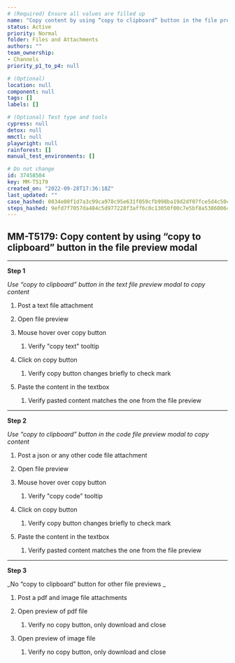 ```yaml
---
# (Required) Ensure all values are filled up
name: "Copy content by using “copy to clipboard” button in the file preview modal"
status: Active
priority: Normal
folder: Files and Attachments
authors: ""
team_ownership: 
- Channels
priority_p1_to_p4: null

# (Optional)
location: null
component: null
tags: []
labels: []

# (Optional) Test type and tools
cypress: null
detox: null
mmctl: null
playwright: null
rainforest: []
manual_test_environments: []

# Do not change
id: 37458504
key: MM-T5179
created_on: "2022-09-28T17:36:18Z"
last_updated: ""
case_hashed: 0834e00f1d7a3c99ca978c95e631f059cfb998ba19d2df07fce5d4c50c36065cb4457b9dada65c65b7f208e644e40892
steps_hashed: 9efd7f7057da484c5d977228f3aff6c0c13050f00c7e5bf8a5386006c44a3be23facde4404bbe02cfb5fcefd83bac691
---
```


<!-- (Auto-generated) Based on frontmatter's "key" and "name" -->

## MM-T5179: Copy content by using “copy to clipboard” button in the file preview modal

---

**Step 1**

_Use “copy to clipboard” button in the text file preview modal to copy content_

1. Post a text file attachment

2. Open file preview

3. Mouse hover over copy button

   1. Verify "copy text" tooltip

4. Click on copy button

   1. Verify copy button changes briefly to check mark

5. Paste the content in the textbox

   1. Verify pasted content matches the one from the file preview

---

**Step 2**

_Use “copy to clipboard” button in the code file preview modal to copy content_

1. Post a json or any other code file attachment

2. Open file preview

3. Mouse hover over copy button

   1. Verify "copy code" tooltip

4. Click on copy button

   1. Verify copy button changes briefly to check mark

5. Paste the content in the textbox

   1. Verify pasted content matches the one from the file preview

---

**Step 3**

\_No “copy to clipboard” button for other file previews \_

1. Post a pdf and image file attachments

2. Open preview of pdf file

   1. Verify no copy button, only download and close

3. Open preview of image file

   1. Verify no copy button, only download and close
